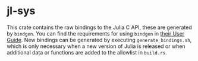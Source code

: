 # jl-sys

This crate contains the raw bindings to the Julia C API, these are generated by `bindgen`. You can find the requirements for using `bindgen` in [their User Guide](https://rust-lang.github.io/rust-bindgen/requirements.html). New bindings can be generated by executing `generate_bindings.sh`, which is only necessary when a new version of Julia is released or when additional data or functions are added to the allowlist in `build.rs`.
